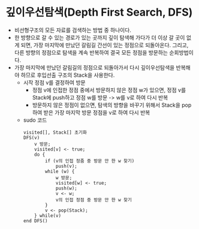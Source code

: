 # 깊이우선탐색(Depth First Search, DFS)
* 비선형구조의 모든 자료를 검색하는 방법 중 하나이다.
* 한 방향으로 갈 수 있는 경로가 있는 곳까지 깊이 탐색해 가다가 더 이상 갈 곳이 없게 되면, 가장 마지막에 만났던 갈림길 간선이 있는 정점으로 되돌아온다. 그리고, 다른 방향의 정점으로 탐색을 계속 반복하여 결국 모든 정점을 방문하는 순회방법이다.
* 가장 마지막에 만났던 갈림길의 정점으로 되돌아가서 다시 깊이우선탐색을 반복해야 하므로 후입선출 구조의 Stack을 사용한다. 
  * 시작 정점 v를 결정하여 방문
    * 정점 v에 인접한 정점 중에서 방문하지 않은 정점 w가 있으면, 정점 v를 Stack에 push하고 정점 w를 방문 -> w를 v로 하여 다시 반복
    * 방문하지 않은 정점이 없으면, 탐색의 방향을 바꾸기 위해서 Stack을 pop하여 받은 가장 마지막 방문 정점을 v로 하여 다시 반복
  * sudo 코드
    ```
    visited[], Stack[] 초기화
    DFS(v)
        v 방문;
        visited[v] <- true;
        do {
            if (v의 인접 정줌 중 방문 안 한 w 찾기)
                push(v);
            while (w) {
                w 방문;
                visited[w] <- true;
                push(w);
                v <- w;
                v의 인접 정점 중 방문 안 한 w 찾기
            }
            v <- pop(Stack);
        } while(v)
    end DFS()
    ```
